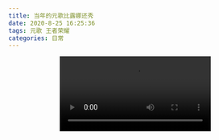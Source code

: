 ```yaml
---
title: 当年的元歌比露娜还秀
date: 2020-8-25 16:25:36
tags: 元歌 王者荣耀
categories: 日常
---
```

<video src="{% asset_path 4852abda01b06d0270ff57cff566085c.mp4 %}" autoplay controls style="display:block;margin:auto"></video>